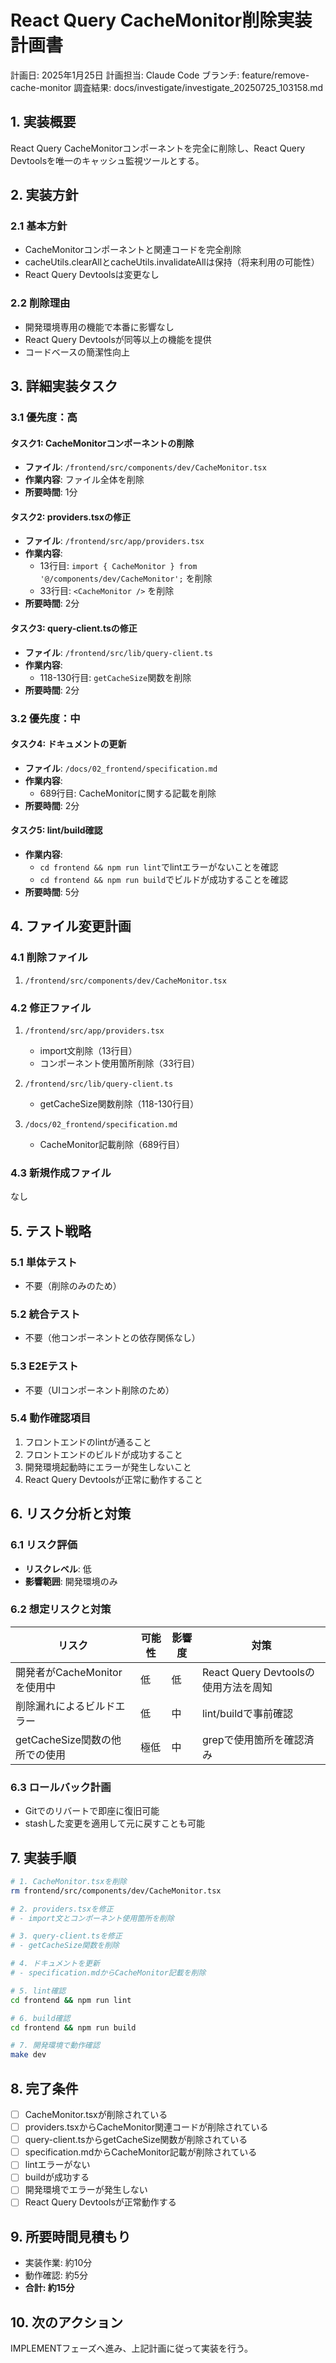 # React Query CacheMonitor削除実装計画書

計画日: 2025年1月25日
計画担当: Claude Code
ブランチ: feature/remove-cache-monitor
調査結果: docs/investigate/investigate_20250725_103158.md

## 1. 実装概要

React Query CacheMonitorコンポーネントを完全に削除し、React Query Devtoolsを唯一のキャッシュ監視ツールとする。

## 2. 実装方針

### 2.1 基本方針

- CacheMonitorコンポーネントと関連コードを完全削除
- cacheUtils.clearAllとcacheUtils.invalidateAllは保持（将来利用の可能性）
- React Query Devtoolsは変更なし

### 2.2 削除理由

- 開発環境専用の機能で本番に影響なし
- React Query Devtoolsが同等以上の機能を提供
- コードベースの簡潔性向上

## 3. 詳細実装タスク

### 3.1 優先度：高

#### タスク1: CacheMonitorコンポーネントの削除
- **ファイル**: `/frontend/src/components/dev/CacheMonitor.tsx`
- **作業内容**: ファイル全体を削除
- **所要時間**: 1分

#### タスク2: providers.tsxの修正
- **ファイル**: `/frontend/src/app/providers.tsx`
- **作業内容**:
  - 13行目: `import { CacheMonitor } from '@/components/dev/CacheMonitor';` を削除
  - 33行目: `<CacheMonitor />` を削除
- **所要時間**: 2分

#### タスク3: query-client.tsの修正
- **ファイル**: `/frontend/src/lib/query-client.ts`
- **作業内容**:
  - 118-130行目: `getCacheSize`関数を削除
- **所要時間**: 2分

### 3.2 優先度：中

#### タスク4: ドキュメントの更新
- **ファイル**: `/docs/02_frontend/specification.md`
- **作業内容**:
  - 689行目: CacheMonitorに関する記載を削除
- **所要時間**: 2分

#### タスク5: lint/build確認
- **作業内容**:
  - `cd frontend && npm run lint`でlintエラーがないことを確認
  - `cd frontend && npm run build`でビルドが成功することを確認
- **所要時間**: 5分

## 4. ファイル変更計画

### 4.1 削除ファイル
1. `/frontend/src/components/dev/CacheMonitor.tsx`

### 4.2 修正ファイル
1. `/frontend/src/app/providers.tsx`
   - import文削除（13行目）
   - コンポーネント使用箇所削除（33行目）

2. `/frontend/src/lib/query-client.ts`
   - getCacheSize関数削除（118-130行目）

3. `/docs/02_frontend/specification.md`
   - CacheMonitor記載削除（689行目）

### 4.3 新規作成ファイル
なし

## 5. テスト戦略

### 5.1 単体テスト
- 不要（削除のみのため）

### 5.2 統合テスト
- 不要（他コンポーネントとの依存関係なし）

### 5.3 E2Eテスト
- 不要（UIコンポーネント削除のため）

### 5.4 動作確認項目
1. フロントエンドのlintが通ること
2. フロントエンドのビルドが成功すること
3. 開発環境起動時にエラーが発生しないこと
4. React Query Devtoolsが正常に動作すること

## 6. リスク分析と対策

### 6.1 リスク評価
- **リスクレベル**: 低
- **影響範囲**: 開発環境のみ

### 6.2 想定リスクと対策

| リスク | 可能性 | 影響度 | 対策 |
|--------|--------|--------|------|
| 開発者がCacheMonitorを使用中 | 低 | 低 | React Query Devtoolsの使用方法を周知 |
| 削除漏れによるビルドエラー | 低 | 中 | lint/buildで事前確認 |
| getCacheSize関数の他所での使用 | 極低 | 中 | grepで使用箇所を確認済み |

### 6.3 ロールバック計画
- Gitでのリバートで即座に復旧可能
- stashした変更を適用して元に戻すことも可能

## 7. 実装手順

```bash
# 1. CacheMonitor.tsxを削除
rm frontend/src/components/dev/CacheMonitor.tsx

# 2. providers.tsxを修正
# - import文とコンポーネント使用箇所を削除

# 3. query-client.tsを修正
# - getCacheSize関数を削除

# 4. ドキュメントを更新
# - specification.mdからCacheMonitor記載を削除

# 5. lint確認
cd frontend && npm run lint

# 6. build確認
cd frontend && npm run build

# 7. 開発環境で動作確認
make dev
```

## 8. 完了条件

- [ ] CacheMonitor.tsxが削除されている
- [ ] providers.tsxからCacheMonitor関連コードが削除されている
- [ ] query-client.tsからgetCacheSize関数が削除されている
- [ ] specification.mdからCacheMonitor記載が削除されている
- [ ] lintエラーがない
- [ ] buildが成功する
- [ ] 開発環境でエラーが発生しない
- [ ] React Query Devtoolsが正常動作する

## 9. 所要時間見積もり

- 実装作業: 約10分
- 動作確認: 約5分
- **合計: 約15分**

## 10. 次のアクション

IMPLEMENTフェーズへ進み、上記計画に従って実装を行う。